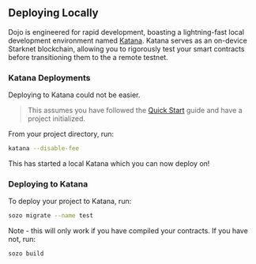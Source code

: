 ## Deploying Locally

Dojo is engineered for rapid development, boasting a lightning-fast local development environment named [Katana](./toolchain/katana/overview.md). Katana serves as an on-device Starknet blockchain, allowing you to rigorously test your smart contracts before transitioning them to the a remote testnet.

### Katana Deployments

Deploying to Katana could not be easier.

> This assumes you have followed the [Quick Start](./getting-started/quick-start.md) guide and have a project initialized.

From your project directory, run:

```bash
katana --disable-fee
```

This has started a local Katana which you can now deploy on!

### Deploying to Katana

To deploy your project to Katana, run:

```bash
sozo migrate --name test
```

Note - this will only work if you have compiled your contracts. If you have not, run:

```bash
sozo build
```